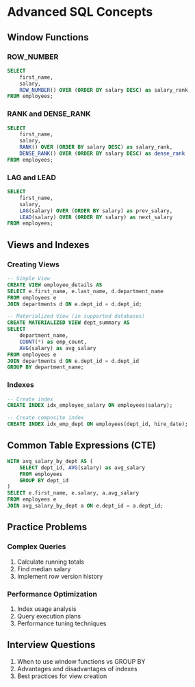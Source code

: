 # Advanced SQL Concepts

## Window Functions

### ROW_NUMBER
```sql
SELECT 
    first_name,
    salary,
    ROW_NUMBER() OVER (ORDER BY salary DESC) as salary_rank
FROM employees;
```

### RANK and DENSE_RANK
```sql
SELECT 
    first_name,
    salary,
    RANK() OVER (ORDER BY salary DESC) as salary_rank,
    DENSE_RANK() OVER (ORDER BY salary DESC) as dense_rank
FROM employees;
```

### LAG and LEAD
```sql
SELECT 
    first_name,
    salary,
    LAG(salary) OVER (ORDER BY salary) as prev_salary,
    LEAD(salary) OVER (ORDER BY salary) as next_salary
FROM employees;
```

## Views and Indexes

### Creating Views
```sql
-- Simple View
CREATE VIEW employee_details AS
SELECT e.first_name, e.last_name, d.department_name
FROM employees e
JOIN departments d ON e.dept_id = d.dept_id;

-- Materialized View (in supported databases)
CREATE MATERIALIZED VIEW dept_summary AS
SELECT 
    department_name,
    COUNT(*) as emp_count,
    AVG(salary) as avg_salary
FROM employees e
JOIN departments d ON e.dept_id = d.dept_id
GROUP BY department_name;
```

### Indexes
```sql
-- Create index
CREATE INDEX idx_employee_salary ON employees(salary);

-- Create composite index
CREATE INDEX idx_emp_dept ON employees(dept_id, hire_date);
```

## Common Table Expressions (CTE)
```sql
WITH avg_salary_by_dept AS (
    SELECT dept_id, AVG(salary) as avg_salary
    FROM employees
    GROUP BY dept_id
)
SELECT e.first_name, e.salary, a.avg_salary
FROM employees e
JOIN avg_salary_by_dept a ON e.dept_id = a.dept_id;
```

## Practice Problems

### Complex Queries
1. Calculate running totals
2. Find median salary
3. Implement row version history

### Performance Optimization
1. Index usage analysis
2. Query execution plans
3. Performance tuning techniques

## Interview Questions
1. When to use window functions vs GROUP BY
2. Advantages and disadvantages of indexes
3. Best practices for view creation
